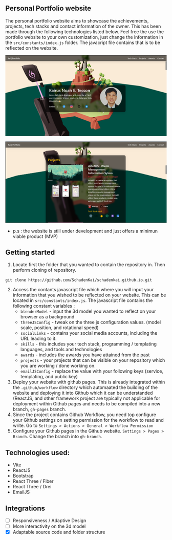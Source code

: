 ## Personal Portfolio website
The personal portfolio website aims to showcase the achievements, projects, tech stacks and contact information of the owner. This has been made through the following technologies listed below. 
Feel free the use the portfolio website to your own customization, just change the information in the `src/constants/index.js` folder. The javacript file contains that is to be reflected on the website.

![Website preview](./docs/porfolio-preview.png)

![Website preview 2](/docs/portfolio-preview-1.png)

- p.s : the website is still under development and just offers a minimun viable product (MVP)

## Getting started
1. Locate first the folder that you wanted to contain the repository in. Then perform cloning of repository. 
```
git clone https://github.com/SchadenKai/schadenkai.github.io.git
```
2. Access the contants javascript file which where you will input your information that you wished to be reflected on your website. This can be located in `src/constants/index.js`. The javascript file contains the following constant variables :
     - `blenderModel` - input the 3d model you wanted to reflect on your browser as a background
     - `threeJSConfig` - tweak on the three js configuration values. (model scale, position, and rotational speed)
     - `socialLinks` - contains your social media accounts, including the URL leading to it.
     - `skills` - this includes your tech stack, programming / templating languages, and tools and technologies
     - `awards` - includes the awards you have attained from the past
     - `projects` - your projects that can be visible on your repository which you are working / done working on.
     - `emailJSConfig` - replace the value with your following keys (service, templating, and public key)
3. Deploy your website with github pages. This is already integrated within the `.github/workflow` directory which automaated the building of the website and deploying it into Github which it can be understanded (ReactJS, and other framework project are typically not applicable for deployment within Github pages and needs to be compiled into a new branch, `gh-pages` branch.
4. Since the project contains Github Workflow, you need top configure your Github settings on setting permission for the workflow to read and write. Go to `Settings > Actions > General > Workflow Permission`
5. Configure your Github pages in the Github website. `Settings > Pages > Branch`. Change the branch into `gh-branch`.

## Technologies used: 
- Vite 
- ReactJS
- Bootstrap
- React Three / Fiber
- React Three / Drei
- EmailJS

## Integrations
- [ ] Responsiveness / Adaptive Design 
- [ ] More interactivity on the 3d model
- [x] Adaptable source code and folder structure
